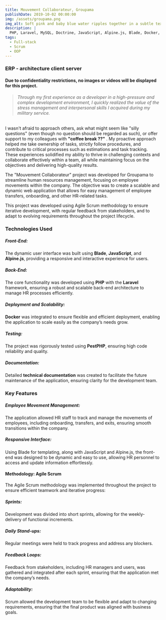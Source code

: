 ```yaml
---
title: Mouvement Collaborateur, Groupama
publishDate: 2019-10-02 00:00:00
img: /assets/groupama.png
img_alt: Soft pink and baby blue water ripples together in a subtle texture with Groupama's logo.
description: |
  PHP, Laravel, MySQL, Doctrine, JavaScript, Alpine.js, Blade, Docker, PestPHP, Composer, Object-Oriented Programming, Relational Database.
tags:
  - Full-stack
  - Scrum
  - OOP
---
```

### ERP - architecture client server
#### Due to confidentiality restrictions, no images or videos will be displayed for this project.
> ###### Through my first experience as a developer in a high-pressure and complex development environment, I quickly realized the value of the stress management and interpersonal skills I acquired during my military service. 
I wasn't afraid to approach others, ask what might seem like "silly questions" (even though no question should be regarded as such), or offer support to my colleagues with <b>"coffee break ??"</b> . My proactive approach helped me take ownership of tasks, strictly follow procedures, and contribute to critical processes such as estimations and task tracking. These experiences solidified my ability to thrive in challenging contexts and collaborate effectively within a team, all while maintaining focus on the objectives and delivering high-quality results.

The "Mouvement Collaborateur" project was developed for Groupama to streamline human resources management, focusing on employee movements within the company. The objective was to create a scalable and dynamic web application that allows for easy management of employee transfers, onboarding, and other HR-related tasks.

This project was developed using Agile Scrum methodology to ensure iterative development, with regular feedback from stakeholders, and to adapt to evolving requirements throughout the project lifecycle.

### Technologies Used
##### Front-End: 
The dynamic user interface was built using <b>Blade</b>, <b>JavaScript</b>, and <b>Alpine.js</b>, providing a responsive and interactive experience for users.

##### Back-End: 
The core functionality was developed using <b>PHP</b> with the <b>Laravel</b> framework, ensuring a robust and scalable back-end architecture to manage HR processes efficiently.

##### Deployment and Scalability: 
<b>Docker</b> was integrated to ensure flexible and efficient deployment, enabling the application to scale easily as the company’s needs grow.

##### Testing: 
The project was rigorously tested using <b>PestPHP</b>, ensuring high code reliability and quality.

##### Documentation: 
Detailed <b>technical documentation</b> was created to facilitate the future maintenance of the application, ensuring clarity for the development team.

### Key Features
##### Employee Movement Management:
The application allowed HR staff to track and manage the movements of employees, including onboarding, transfers, and exits, ensuring smooth transitions within the company.

##### Responsive Interface:
Using Blade for templating, along with JavaScript and Alpine.js, the front-end was designed to be dynamic and easy to use, allowing HR personnel to access and update information effortlessly.

#### Methodology: Agile Scrum
The Agile Scrum methodology was implemented throughout the project to ensure efficient teamwork and iterative progress:

##### Sprints: 
Development was divided into short sprints, allowing for the weekly-delivery of functional increments.
##### Daily Stand-ups: 
Regular meetings were held to track progress and address any blockers.
##### Feedback Loops: 
Feedback from stakeholders, including HR managers and users, was gathered and integrated after each sprint, ensuring that the application met the company’s needs.
##### Adaptability: 
Scrum allowed the development team to be flexible and adapt to changing requirements, ensuring that the final product was aligned with business goals.
